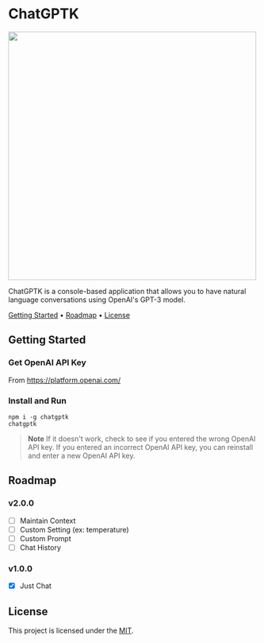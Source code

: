 # ChatGPTK

<img width= 500px src="https://user-images.githubusercontent.com/25793226/231746422-b95f3b10-5dcd-48ba-9775-4e834af88c8f.gif" />

ChatGPTK is a console-based application that allows you to have natural language conversations using OpenAI's GPT-3 model.

<a href="#getting-started">Getting Started</a> •
<a href="#roadmap">Roadmap</a> •
<a href="#license">License</a>

<!-- -- -- -- -- -- -- -- -- -- -- -- -- -- -- -- -- -- -- -- -- -- -- -->

## Getting Started

### Get OpenAI API Key

From https://platform.openai.com/

### Install and Run

```
npm i -g chatgptk
chatgptk
```

> **Note**
> If it doesn't work, check to see if you entered the wrong OpenAI API key.
> If you entered an incorrect OpenAI API key, you can reinstall and enter a new OpenAI API key.

<!-- -- -- -- -- -- -- -- -- -- -- -- -- -- -- -- -- -- -- -- -- -- -- -->

## Roadmap

### v2.0.0

- [ ] Maintain Context
- [ ] Custom Setting (ex: temperature)
- [ ] Custom Prompt
- [ ] Chat History

### v1.0.0

- [x] Just Chat

<!-- -- -- -- -- -- -- -- -- -- -- -- -- -- -- -- -- -- -- -- -- -- -- -->

## License

This project is licensed under the [MIT](./LICENSE).

<!-- -- -- -- -- -- -- -- -- -- -- -- -- -- -- -- -- -- -- -- -- -- -- -->
